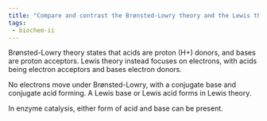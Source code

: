 ```yaml
---
title: "Compare and contrast the Brønsted-Lowry theory and the Lewis theory of acids and bases, highlighting their key differences and applications in enzyme catalysis. "
tags:
 - biochem-ii
---
```

Brønsted-Lowry theory states that acids are proton (H+) donors, and bases are proton acceptors. Lewis theory instead focuses on electrons, with acids being electron acceptors and bases electron donors.  

No electrons move under Brønsted-Lowry, with a conjugate base and conjugate acid forming. A Lewis base or Lewis acid forms in Lewis theory.  

In enzyme catalysis, either form of acid and base can be present.
